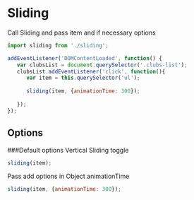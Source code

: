 # Sliding

Сall Sliding and pass item and if necessary options
```js
import sliding from './sliding';

addEventListener('DOMContentLoaded', function() {
   var clubsList = document.querySelector('.clubs-list');
   clubsList.addEventListener('click', function(){
      var item = this.querySelector('ul');
      
      sliding(item, {animationTime: 300});
      
   });
});
```

## Options
###Default options
Vertical Sliding toggle
```js
sliding(item);
```

Pass add options in Object
animationTime
```js
sliding(item, {animationTime: 300});
```
